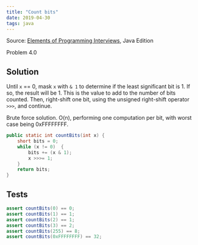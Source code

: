 ```yaml
---
title: "Count bits"
date: 2019-04-30
tags: java
---
```


Source: [Elements of Programming Interviews], Java Edition

[Elements of Programming Interviews]: https://elementsofprogramminginterviews.com/

Problem 4.0

## Solution

Until `x` == 0, mask `x` with `& 1` to determine if the least significant bit
is 1. If so, the result will be 1. This is the value to add to the number of
bits counted. Then, right-shift one bit, using the unsigned right-shift 
operator `>>>`, and continue.

Brute force solution. O(n), performing one computation per bit, with worst
case being 0xFFFFFFFF.

```java
public static int countBits(int x) {
    short bits = 0;
    while (x != 0)  {
        bits += (x & 1);
        x >>>= 1;
    }
    return bits;
}
```


## Tests

```java
assert countBits(0) == 0;
assert countBits(1) == 1;
assert countBits(2) == 1;
assert countBits(3) == 2;
assert countBits(255) == 8;
assert countBits(0xFFFFFFFF) == 32;
```
